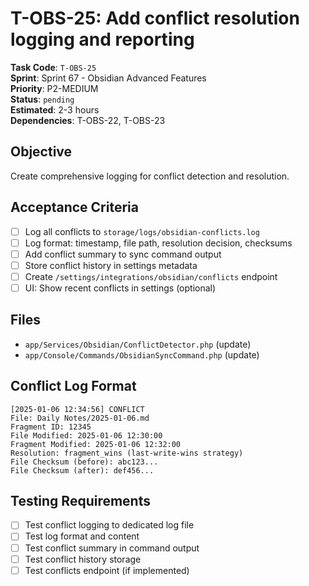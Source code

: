 # T-OBS-25: Add conflict resolution logging and reporting

**Task Code**: `T-OBS-25`  
**Sprint**: Sprint 67 - Obsidian Advanced Features  
**Priority**: P2-MEDIUM  
**Status**: `pending`  
**Estimated**: 2-3 hours  
**Dependencies**: T-OBS-22, T-OBS-23

## Objective

Create comprehensive logging for conflict detection and resolution.

## Acceptance Criteria

- [ ] Log all conflicts to `storage/logs/obsidian-conflicts.log`
- [ ] Log format: timestamp, file path, resolution decision, checksums
- [ ] Add conflict summary to sync command output
- [ ] Store conflict history in settings metadata
- [ ] Create `/settings/integrations/obsidian/conflicts` endpoint
- [ ] UI: Show recent conflicts in settings (optional)

## Files

- `app/Services/Obsidian/ConflictDetector.php` (update)
- `app/Console/Commands/ObsidianSyncCommand.php` (update)

## Conflict Log Format

```
[2025-01-06 12:34:56] CONFLICT
File: Daily Notes/2025-01-06.md
Fragment ID: 12345
File Modified: 2025-01-06 12:30:00
Fragment Modified: 2025-01-06 12:32:00
Resolution: fragment_wins (last-write-wins strategy)
File Checksum (before): abc123...
File Checksum (after): def456...
```

## Testing Requirements

- [ ] Test conflict logging to dedicated log file
- [ ] Test log format and content
- [ ] Test conflict summary in command output
- [ ] Test conflict history storage
- [ ] Test conflicts endpoint (if implemented)
